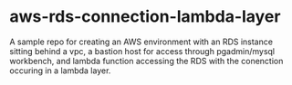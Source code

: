 # aws-rds-connection-lambda-layer
A sample repo for creating an AWS environment with an RDS instance sitting behind a vpc, a bastion host for access through pgadmin/mysql workbench, and lambda function accessing the RDS with the conenction occuring in a lambda layer.
